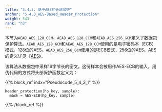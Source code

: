 ```yaml
---
title: "5.4.3. 基于AES的头部保护"
anchor: "5.4.3_AES-Based_Header_Protection"
weight: 543
rank: "h3"
---
```


本节为`AEAD_AES_128_GCM`、`AEAD_AES_128_CCM`和`AEAD_AES_256_GCM`定义了数据包保护算法。`AEAD_AES_128_GCM`和`AEAD_AES_128_CCM`使用的是电子密码本（ECB）模式，128位的AES。`AEAD_AES_256_GCM`使用的是ECB模式，256位的AES。AES的定义详见《[AES]()》。

该算法从数据包中采样16字节长的密文。这份样本会被用作AES-ECB的输入。用伪代码的方式将头部保护函数定义为：

{{% block_ref
indx="Pseudocode_5_4_3_1" %}}

```
header_protection(hp_key, sample):
  mask = AES-ECB(hp_key, sample)
```

{{% /block_ref %}}
